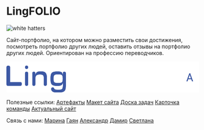 # LingFOLIO

![white hatters](https://project.ai-info.ru/sites/default/files/logotip_komandy_.png)

Сайт-портфолио, на котором можно разместить свои достижения, посмотреть портфолио других людей, оставить отзывы на портфолио других людей. Ориентирован на профессию переводчиков.

![lingfolio](https://github.com/MarinaSs5/web-portfolio/blob/main/internal/static/logo.png)

Полезные ссылки:
[Артефакты](https://drive.google.com/drive/folders/1JQV2-hN03JtzYHl_mX-5Omlj538K-qNx?usp=drive_link)
[Макет сайта](https://www.figma.com/design/Ia2KNJzK8qadcOgY60lxse/lingfolio?node-id=0-1&t=pJMStWJxnWs23Zzr-1)
[Доска задач](https://github.com/users/MarinaSs5/projects/1/)
[Карточка команды](https://project.ai-info.ru/teams/white-hatters)
[Актуальный сайт](https://lingfolio.ru)

Связь с нами:
[Марина](https://vk.com/id448673099)
[Гаян](https://vk.com/id379472022)
[Александр](https://vk.com/id218609984)
[Дамир](https://vk.com/id302121073)
[Светлана](https://vk.com/id281117751)

